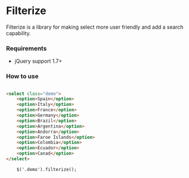 # Filterize

Filterize is a library for making select more user friendly and add a search capability.

### Requirements
* jQuery support 1.7+

### How to use

```html

<select class="demo">
	<option>Spain</option>
	<option>Italy</option>
	<option>France</option>
	<option>Germany</option>									
	<option>Brazil</option>			
	<option>Argentina</option>
	<option>Andorra</option>
	<option>Faroe Islands</option>									
	<option>Colombia</option>
	<option>Ecuador</option>
	<option>Canad</option>									
</select>

    $('.demo').filterize();
    
```
